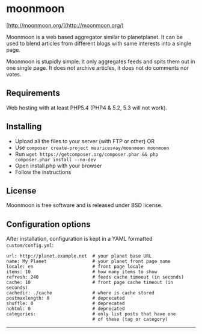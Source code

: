 moonmoon
========

[http://moonmoon.org/](http://moonmoon.org/)

Moonmoon is a web based aggregator similar to planetplanet.
It can be used to blend articles from different blogs with same interests into a single page.

Moonmoon is stupidly simple: it only aggregates feeds and spits them out in one single page.
It does not archive articles, it does not do comments nor votes.

Requirements
------------
Web hosting with at least PHP5.4 (PHP4 & 5.2, 5.3 will not work).

Installing
----------
* Upload all the files to your server (with FTP or other)
OR
* Use `composer create-project mauricesvay/moonmoon moonmoon`
* Run `wget https://getcomposer.org/composer.phar && php composer.phar install --no-dev` 
* Open install.php with your browser
* Follow the instructions

License
-------
Moonmoon is free software and is released under BSD license.


Configuration options
---------------------
After installation, configuration is kept in a YAML formatted ```custom/config.yml```:

```%yaml
url: http://planet.example.net  # your planet base URL
name: My Planet                 # your planet front page name
locale: en                      # front page locale
items: 10                       # how many items to show
refresh: 240                    # feeds cache timeout (in seconds)
cache: 10                       # front page cache timeout (in seconds)
cachedir: ./cache               # where is cache stored
postmaxlength: 0                # deprecated
shuffle: 0                      # deprecated
nohtml: 0                       # deprecated
categories:                     # only list posts that have one
                                # of these (tag or category)
```

---
